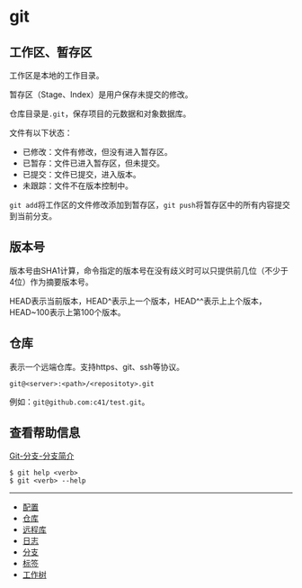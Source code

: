 # git

## 工作区、暂存区
工作区是本地的工作目录。

暂存区（Stage、Index）是用户保存未提交的修改。

仓库目录是`.git`，保存项目的元数据和对象数据库。

文件有以下状态：
- 已修改：文件有修改，但没有进入暂存区。
- 已暂存：文件已进入暂存区，但未提交。
- 已提交：文件已提交，进入版本。
- 未跟踪：文件不在版本控制中。

`git add`将工作区的文件修改添加到暂存区，`git push`将暂存区中的所有内容提交到当前分支。

## 版本号
版本号由SHA1计算，命令指定的版本号在没有歧义时可以只提供前几位（不少于4位）作为摘要版本号。

HEAD表示当前版本，HEAD\^表示上一个版本，HEAD\^^表示上上个版本，HEAD~100表示上第100个版本。

## 仓库
表示一个远端仓库。支持https、git、ssh等协议。

`git@<server>:<path>/<repositoty>.git`

例如：`git@github.com:c41/test.git`。

## 查看帮助信息

[Git-分支-分支简介](https://git-scm.com/book/zh/v2/Git-%E5%88%86%E6%94%AF-%E5%88%86%E6%94%AF%E7%AE%80%E4%BB%8B)

``` SHELL
$ git help <verb>
$ git <verb> --help
```
---

- [配置](配置.md)
- [仓库](仓库.md)
- [远程库](远程库.md)
- [日志](日志.md)
- [分支](分支.md)
- [标签](标签.md)
- [工作树](工作树.md)